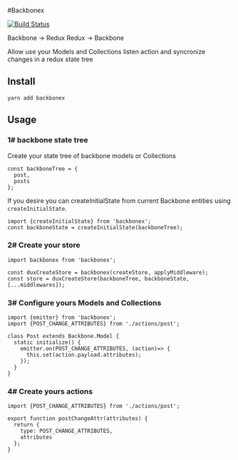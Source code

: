 #Backbonex


[![Build Status](https://travis-ci.org/stvkoch/backbonex.svg?branch=master)](https://travis-ci.org/stvkoch/backbonex)


Backbone -> Redux
Redux -> Backbone


Allow use your Models and Collections listen action and syncronize changes in a redux state tree


## Install

```
yarn add backbonex
```

## Usage

### 1# backbone state tree

Create your state tree of backbone models or Collections

```
const backboneTree = {
  post,
  posts
};
```

If you desire you can createInitialState from current Backbone entities using `createInitialState`.


```
import {createInitialState} from 'backbonex';
const backboneState = createInitialState(backboneTree);
```

### 2# Create your store

```
import backbonex from 'backbonex';

const duxCreateStore = backbonex(createStore, applyMiddleware);
const store = duxCreateStore(backboneTree, backboneState, [...middlewares]);
```

### 3# Configure yours Models and Collections

```
import {emitter} from 'backbonex';
import {POST_CHANGE_ATTRIBUTES} from './actions/post';

class Post extends Backbone.Model {
  static initialize() {
    emitter.on(POST_CHANGE_ATTRIBUTES, (action)=> {
      this.set(action.payload.attributes);
    });
  }
}
```

### 4# Create yours actions

```
import {POST_CHANGE_ATTRIBUTES} from './actions/post';

export function postChangeAttr(attributes) {
  return {
    type: POST_CHANGE_ATTRIBUTES,
    attributes
  };
}
```


